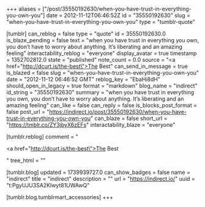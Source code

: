 +++
aliases = ["/post/35550192630/when-you-have-trust-in-everything-you-own-you"]
date = 2012-11-12T06:46:52Z
id = "35550192630"
slug = "when-you-have-trust-in-everything-you-own-you"
type = "tumblr-quote"

[tumblr]
can_reblog = false
type = "quote"
id = 35550192630.0
is_blaze_pending = false
text = "when you have trust in everything you own, you don’t have to worry about anything. It’s liberating and an amazing feeling"
interactability_reblog = "everyone"
display_avatar = true
timestamp = 1352702812.0
state = "published"
note_count = 0.0
source = "<a href=\"http://dcurt.is/the-best\">The Best</a>"
can_send_in_message = true
is_blazed = false
slug = "when-you-have-trust-in-everything-you-own-you"
date = "2012-11-12 06:46:52 GMT"
reblog_key = "EbaHi8dH"
should_open_in_legacy = true
format = "markdown"
blog_name = "indirect"
id_string = "35550192630"
summary = "when you have trust in everything you own, you don’t have to worry about anything. It’s liberating and an amazing feeling"
can_like = false
can_reply = false
is_blocks_post_format = false
post_url = "https://indirect.io/post/35550192630/when-you-have-trust-in-everything-you-own-you"
can_blaze = false
short_url = "https://tmblr.co/ZY3jbyX6zEFs"
interactability_blaze = "everyone"

[tumblr.reblog]
comment = "<p><a href=\"http://dcurt.is/the-best\">The Best</a></p>"
tree_html = ""

[tumblr.blog]
updated = 1739939727.0
can_show_badges = false
name = "indirect"
title = "indirect"
description = ""
url = "https://indirect.io/"
uuid = "t:PgyUJU3SA2Klwyt81UWAwQ"

[tumblr.blog.tumblrmart_accessories]
+++
